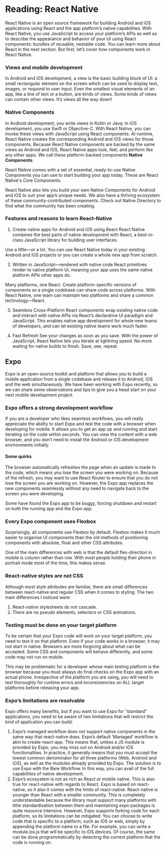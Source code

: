 # Reading: React Native

React Native is an open source framework for building Android and iOS applications using React and the app platform’s native capabilities. With React Native, you use JavaScript to access your platform’s APIs as well as to describe the appearance and behavior of your UI using React components: bundles of reusable, nestable code. You can learn more about React in the next section. But first, let’s cover how components work in React Native.

### Views and mobile development

In Android and iOS development, a view is the basic building block of UI: a small rectangular element on the screen which can be used to display text, images, or respond to user input. Even the smallest visual elements of an app, like a line of text or a button, are kinds of views. Some kinds of views can contain other views. It’s views all the way down!

### Native Components

In Android development, you write views in Kotlin or Java; in iOS development, you use Swift or Objective-C. With React Native, you can invoke these views with JavaScript using React components. At runtime, React Native creates the corresponding Android and iOS views for those components. Because React Native components are backed by the same views as Android and iOS, React Native apps look, feel, and perform like any other apps. We call these platform-backed components <b>Native Components</b>.

React Native comes with a set of essential, ready-to-use Native Components you can use to start building your app today. These are React Native's Core Components.

React Native also lets you build your own Native Components for Android and iOS to suit your app’s unique needs. We also have a thriving ecosystem of these community-contributed components. Check out Native Directory to find what the community has been creating.

### Features and reasons to learn React-Native

1. Create native apps for Android and iOS using React
   React Native combines the best parts of native development with React, a best-in-class JavaScript library for building user interfaces.

Use a little—or a lot. You can use React Native today in your existing Android and iOS projects or you can create a whole new app from scratch.

2. Written in JavaScript—rendered with native code
   React primitives render to native platform UI, meaning your app uses the same native platform APIs other apps do.

Many platforms, one React. Create platform-specific versions of components so a single codebase can share code across platforms. With React Native, one team can maintain two platforms and share a common technology—React.

3. Seamless Cross-Platform
   React components wrap existing native code and interact with native APIs via React’s declarative UI paradigm and JavaScript. This enables native app development for whole new teams of developers, and can let existing native teams work much faster.

4. Fast Refresh
   See your changes as soon as you save. With the power of JavaScript, React Native lets you iterate at lightning speed. No more waiting for native builds to finish. Save, see, repeat.

## Expo

Expo is an open-source toolkit and platform that allows you to build a mobile application from a single codebase and release it to Android, iOS and the web simultaneously. We have been working with Expo recently, so we can share some observations and tips to give you a head start on your next mobile development project.

### Expo offers a strong development workflow

If you are a developer who likes seamless workflows, you will really appreciate the ability to start Expo and test the code with a browser when developing for mobile. It allows you to get an app up and running and start iterating on the code within seconds. You can view the content with a web browser, and you don’t need to install the Android or iOS development environments initially.

#### Some quirks

The browser automatically refreshes the page when an update is made to the code, which means you lose the screen you were working on. Because of the refresh, you may want to use React Router to ensure that you do not lose the screen you are working on. However, the Expo app replaces the new components seamlessly without any need to navigate back to the screen you were developing.

Some have found the Expo app to be buggy, forcing shutdown and restart on both the running app and the Expo app.

### Every Expo component uses Flexbox

Surprisingly, all components use Flexbox by default. Flexbox makes it much easier to organise UI components than the old methods of positioning components with absolute, float and other CSS attributes.

One of the main differences with web is that the default flex-direction in mobile is column rather than row. With most people holding their phone in portrait mode most of the time, this makes sense.

### React-native styles are not CSS

Although most style attributes are familiar, there are small differences between react-native and regular CSS when it comes to styling. The two main differences I noticed were:

1. React-native stylesheets do not cascade.
2. There are no pseudo elements, selectors or CSS animations.

### Testing must be done on your target platform

To be certain that your Expo code will work on your target platform, you need to test it on that platform. Even if your code works in a browser, it may not start in native. Browsers are more forgiving about what can be accepted. Some CSS and components will behave differently, and some code may not run on mobile.

This may be problematic for a developer whose main testing platform is the browser because you must always do final checks on the Expo app with an actual phone. Irrespective of the platform you are using, you will need to test thoroughly for runtime errors and inconsistencies on ALL target platforms before releasing your app.

### Expo’s limitations are resolvable

Expo offers many benefits, but if you want to use Expo for “standard” applications, you need to be aware of two limitations that will restrict the kind of application you can build:

1. Expo’s managed workflow does not support native components in the same way that react-native does.
   Expo’s default ‘Managed’ workflow is akin to create-react-app. This means that, unless a JS module is provided by Expo, you may miss out on Android and/or iOS functionalities. In practice, it generally means that you must accept the lowest common denominator for all three platforms (Web, Android and iOS), as well as the modules already provided by Expo. The solution is to use Expo with the Bare Workflow. In this way, you can avail of the full capabilities of native development.
2. Expo’s ecosystem is not as rich as React or mobile native.
   This is also true for react-native with regards to React. Expo is based on react-native, so it also it comes with the limits of react-native. React-native is younger than React with a smaller community. This is completely understandable because the library must support many platforms with little standardisation between them and maintaining expo packages is quite resource intensive.
   However, Expo supports forking code for each platform, so its limitations can be mitigated: You can choose to write code that is specific to a platform, such as iOS or web, simply by appending the platform name to a file. For example, you can write a module.ios.js that will be specific to iOS devices. Of course, the same can be done programmatically by detecting the current platform that the code is running on.
